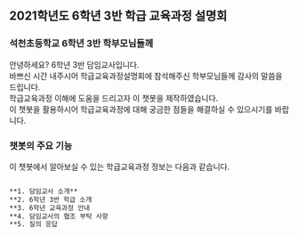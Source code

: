 ## 2021학년도 6학년 3반 학급 교육과정 설명회
### 석천초등학교 6학년 3반 학부모님들께
안녕하세요? 6학년 3반 담임교사입니다.  
바쁘신 시간 내주시어 학급교육과정설명회에 참석해주신 학부모님들께 감사의 말씀을 드립니다.  
학급교육과정 이해에 도움을 드리고자 이 챗봇을 제작하였습니다.  
이 챗봇을 활용하시어 학급교육과정에 대해 궁금한 점들을 해결하실 수 있으시기를 바랍니다.

### 챗봇의 주요 기능
이 챗봇에서 알아보실 수 있는 학급교육과정 정보는 다음과 같습니다.

```markdown

**1. 담임교사 소개**
**2. 6학년 3반 학급 소개
**3. 6학년 교육과정 안내
**4. 담임교사의 협조 부탁 사항
**5. 질의 응답

```
